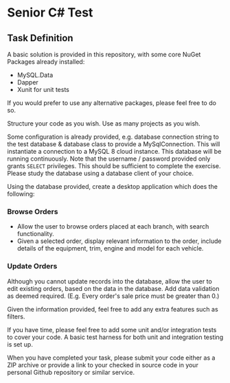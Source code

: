 # Senior C# Test

## Task Definition

A basic solution is provided in this repository, with some core NuGet Packages already installed:

- MySQL.Data
- Dapper
- Xunit for unit tests

If you would prefer to use any alternative packages, please feel free to do so.

Structure your code as you wish. Use as many projects as you wish.

Some configuration is already provided, e.g. database connection string to the test database & database class to provide a MySqlConnection. This will instantiate a connection to a MySQL 8 cloud instance. This database will be running continuously. Note that the username / password provided only grants `SELECT` privileges. This should be sufficient to complete the exercise. Please study the database using a database client of your choice.

Using the database provided, create a desktop application which does the following:

### Browse Orders

- Allow the user to browse orders placed at each branch, with search functionality.
- Given a selected order, display relevant information to the order, include details of the equipment, trim, engine and model for each vehicle.

### Update Orders

Although you cannot update records into the database, allow the user to edit existing orders, based on the data in the database. 
Add data validation as deemed required. (E.g. Every order's sale price must be greater than 0.)

Given the information provided, feel free to add any extra features such as filters.

If you have time, please feel free to add some unit and/or integration tests to cover your code. A basic test harness for both unit and integration testing is set up.

When you have completed your task, please submit your code either as a ZIP archive or provide a link to your checked in source code in your personal Github repository or similar service.
